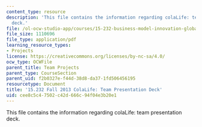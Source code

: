 ```yaml
---
content_type: resource
description: 'This file contains the information regarding colaLife: team presentation
  deck.'
file: /ol-ocw-studio-app/courses/15-232-business-model-innovation-global-health-in-frontier-markets-fall-2013/cee8c5c47502c42d666c94f04e3b20e1_MIT15_232F13_t2_presentatn.pdf
file_size: 1110696
file_type: application/pdf
learning_resource_types:
- Projects
license: https://creativecommons.org/licenses/by-nc-sa/4.0/
ocw_type: OCWFile
parent_title: Team Projects
parent_type: CourseSection
parent_uid: f2b0327e-f44d-38d8-da37-1fd506456195
resourcetype: Document
title: '15.232 Fall 2013 ColaLife: Team Presentation Deck'
uid: cee8c5c4-7502-c42d-666c-94f04e3b20e1
---
```

This file contains the information regarding colaLife: team presentation deck.